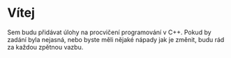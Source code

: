 # Vítej 
Sem budu přidávat úlohy na procvičení programování v C++. Pokud by zadání byla nejasná, nebo byste měli nějaké nápady jak je změnit, budu rád za každou zpětnou vazbu.
